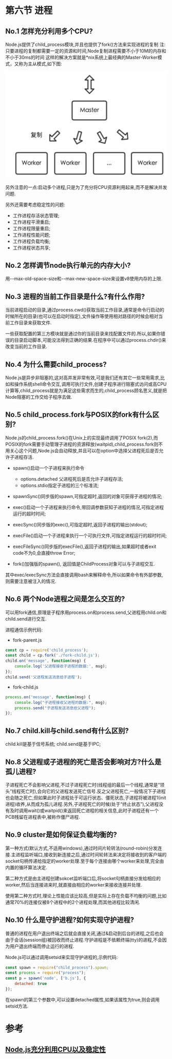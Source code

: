 # 第六节 进程

## No.1 怎样充分利用多个CPU?

Node.js提供了child_process模块,并且也提供了fork()方法来实现进程的复制
注:只要进程的复制都需要一定的资源和时间,Node复制进程需要不小于10M的内存和不小于30ms的时间
这样的解决方案就是*nix系统上最经典的Master-Worker模式，又称为主从模式,如下图:

![node-master-worker](/assets/node-master-worker.png)

另外注意的一点:启动多个进程,只是为了充分将CPU资源利用起来,而不是解决并发问题.

另外还需要考虑稳定性的问题:

* 工作进程存活状态管理;
* 工作进程平滑重启;
* 工作进程限量重启;
* 工作进程性能问题;
* 工作进程负载均衡;
* 工作进程状态共享;

## No.2 怎样调节node执行单元的内存大小?

用--max-old-space-size和--max-new-space-size来设置v8使用内存的上限.

## No.3 进程的当前工作目录是什么?有什么作用?

当前进程启动的目录,通过process.cwd()获取当前工作目录,通常是命令行启动的时候所在的目录(也可以在启动时指定),文件操作等使用相对路径的时候会相对当前工作目录来获取文件.

一些获取配置的第三方模块就是通过你的当前目录来找配置文件的.所以,如果你错误的目录启动脚本,可能没法得到正确的结果.在程序中可以通过process.chdir()来改变当前的工作目录.

## No.4 为什么需要child_process?

Node.js是异步非阻塞的,这对高并发非常有效,可是我们还有其它一些常用需求,比如和操作系统shell命令交互,调用可执行文件,创建子程序进行阻塞式访问或高CPU计算等,child_process就是为满足这些需求而生的,child_process顾名思义,就是把Node阻塞的工作交给子程序去做.

## No.5 child_process.fork与POSIX的fork有什么区别?

Node.js的child_process.fork()在Unix上的实现最终调用了POSIX fork(2),而POSIX的fork需要手动管理子进程的资源释放(waitpid),child_process.fork则不用关心这个问题,Node.js会自动释放,并且可以在option中选择父进程死后是否允许子进程存活.

* spawn()启动一个子进程来执行命令
  * options.detached 父进程死后是否允许子进程存活;
  * options.stdio指定子进程的三个标准流;

* spawnSync()同步版的spawn,可指定超时,返回的对象可获得子进程的情况;
* exec()启动一个子进程来执行命令,带回调参数获知子进程的情况,可指定进程运行的超时时间;
* execSync()同步版的exec(),可指定超时,返回子进程的输出(stdout);
* execFile()启动一个子进程来执行一个可执行文件,可指定进程运行的超时时间;
* execFileSync()同步版的execFile(),返回子进程的输出,如果超时或者exit code不为0,会直接throw Error;
* fork()加强版的spawn(), 返回值是ChildProcess对象可以与子进程交互.

其中exec/execSync方法会直接调用bash来解释命令,所以如果命令有外部参数,则需要注意被注入的情况.

## No.6 两个Node进程之间是怎么交互的?

可以用fork通信,原理是子程序用process.on和process.send,父进程用child.on和child.send进行交互.

进程通信示例代码:

* fork-parent.js

```js
const cp = require('child_process');
const child = cp.fork('./fork-child.js');
child.on('message', function(msg) {
    console.log('父进程接收子进程的数据:', msg);
});
child.send('父进程发送消息给子进程');
```

* fork-child.js

```js
process.on('message', function(msg) {
    console.log("子进程接收父进程的数据:", msg);
    process.send("子进程发送消息给父进程");
});
```

## No.7 child.kill与child.send有什么区别?

child.kill是基于信号系统; child.send是基于IPC;

## No.8 父进程或子进程的死亡是否会影响对方?什么是孤儿进程?

子进程死亡不会影响父进程,不过子进程死亡时(线程组的最后一个线程,通常是“领头”线程死亡时),会向它的父进程发送死亡信号.反之父进程死亡,一般情况下子进程也会随之死亡,但如果此时子进程处于可运行状态、僵死状态,子进程将被进程1(init进程)收养,从而成为孤儿进程.另外,子进程死亡的时候(处于“终止状态”),父进程没有及时调用wait()或waitpid()来返回死亡进程的相关信息,此时子进程还有一个PCB残留在进程表中,被称作僵尸进程.

## No.9 cluster是如何保证负载均衡的?

第一种方式(默认方式,不适用windows),通过时间片轮转法(round-robin)分发连接.主进程监听端口,接收到新连接之后,通过时间轮转法来决定将接收到的客户端的socket句柄传递给指定的worker处理.至于每个连接由哪个worker来处理,完全由内置的循环算法决定.

第二种方式是由主进程创建sokcet监听端口后,将socket句柄直接分发给相应的worker,然后当连接进来时,就直接由相应的worker来接收连接并处理.

使用第二种方式时,理论上性能应该比较高,但是实际上存在负载不均衡的问题,比如通常70%的连接仅被8个进程中的2个进程处理,而其他进程比较清闲.

## No.10 什么是守护进程?如何实现守护进程?

普通的进程在用户退出终端之后就会直接关闭,通过&启动到后台的进程,之后也会由于会话(session组)被回收而终止进程.守护进程是不依赖终端(tty)的进程,不会因为用户退出终端而停止运行的进程.

Node.js可以通过调用setsid来实现守护进程的,示例代码:

```js
const spawn = require("child_process").spawn;
const process = require("process");
const p = spawn('node', ['b.js'], {
    detached: true
});
```

在spawn的第三个参数中,可以设置detached属性,如果该属性为true,则会调用setsid方法.

# 参考

## [Node.js充分利用CPU以及稳定性](https://segmentfault.com/a/1190000007343993)

